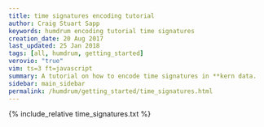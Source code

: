 ```yaml
---
title: time signatures encoding tutorial
author: Craig Stuart Sapp
keywords: humdrum encoding tutorial time signatures
creation_date: 20 Aug 2017
last_updated: 25 Jan 2018
tags: [all, humdrum, getting_started]
verovio: "true"
vim: ts=3 ft=javascript
summary: A tutorial on how to encode time signatures in **kern data.
sidebar: main_sidebar
permalink: /humdrum/getting_started/time_signatures.html
---
```


{% include_relative time_signatures.txt %}

